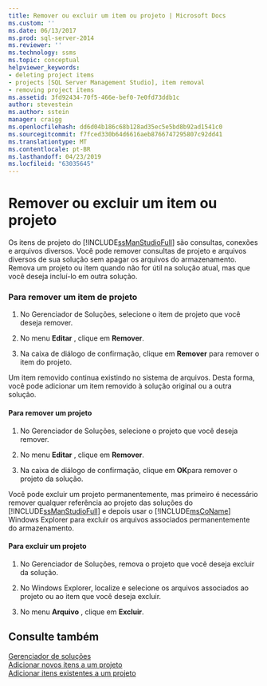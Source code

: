```yaml
---
title: Remover ou excluir um item ou projeto | Microsoft Docs
ms.custom: ''
ms.date: 06/13/2017
ms.prod: sql-server-2014
ms.reviewer: ''
ms.technology: ssms
ms.topic: conceptual
helpviewer_keywords:
- deleting project items
- projects [SQL Server Management Studio], item removal
- removing project items
ms.assetid: 3fd92434-70f5-466e-bef0-7e0fd73ddb1c
author: stevestein
ms.author: sstein
manager: craigg
ms.openlocfilehash: dd6d04b186c68b128ad35ec5e5bd8b92ad1541c0
ms.sourcegitcommit: f7fced330b64d6616aeb8766747295807c92dd41
ms.translationtype: MT
ms.contentlocale: pt-BR
ms.lasthandoff: 04/23/2019
ms.locfileid: "63035645"
---
```

# <a name="remove-or-delete-an-item-or-project"></a>Remover ou excluir um item ou projeto
  Os itens de projeto do [!INCLUDE[ssManStudioFull](../../includes/ssmanstudiofull-md.md)] são consultas, conexões e arquivos diversos. Você pode remover consultas de projeto e arquivos diversos de sua solução sem apagar os arquivos do armazenamento. Remova um projeto ou item quando não for útil na solução atual, mas que você deseja incluí-lo em outra solução.  
  
### <a name="to-remove-a-project-item"></a>Para remover um item de projeto  
  
1.  No Gerenciador de Soluções, selecione o item de projeto que você deseja remover.  
  
2.  No menu **Editar** , clique em **Remover**.  
  
3.  Na caixa de diálogo de confirmação, clique em **Remover** para remover o item do projeto.  
  
 Um item removido continua existindo no sistema de arquivos. Desta forma, você pode adicionar um item removido à solução original ou a outra solução.  
  
#### <a name="to-remove-a-project"></a>Para remover um projeto  
  
1.  No Gerenciador de Soluções, selecione o projeto que você deseja remover.  
  
2.  No menu **Editar** , clique em **Remover**.  
  
3.  Na caixa de diálogo de confirmação, clique em **OK**para remover o projeto da solução.  
  
 Você pode excluir um projeto permanentemente, mas primeiro é necessário remover qualquer referência ao projeto das soluções do [!INCLUDE[ssManStudioFull](../../includes/ssmanstudiofull-md.md)] e depois usar o [!INCLUDE[msCoName](../../includes/msconame-md.md)] Windows Explorer para excluir os arquivos associados permanentemente do armazenamento.  
  
#### <a name="to-delete-a-project"></a>Para excluir um projeto  
  
1.  No Gerenciador de Soluções, remova o projeto que você deseja excluir da solução.  
  
2.  No Windows Explorer, localize e selecione os arquivos associados ao projeto ou ao item que você deseja excluir.  
  
3.  No menu **Arquivo** , clique em **Excluir**.  
  
## <a name="see-also"></a>Consulte também  
 [Gerenciador de soluções](solution-explorer.md)   
 [Adicionar novos itens a um projeto](add-new-items-to-a-project.md)   
 [Adicionar itens existentes a um projeto](add-existing-items-to-a-project.md)  
  
  
